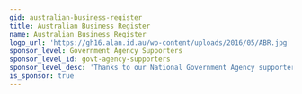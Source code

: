 ```yaml
---
gid: australian-business-register
title: Australian Business Register
name: Australian Business Register
logo_url: 'https://gh16.alan.id.au/wp-content/uploads/2016/05/ABR.jpg'
sponsor_level: Government Agency Supporters
sponsor_level_id: govt-agency-supporters
sponsor_level_desc: 'Thanks to our National Government Agency supporters:'
is_sponsor: true
---
```

